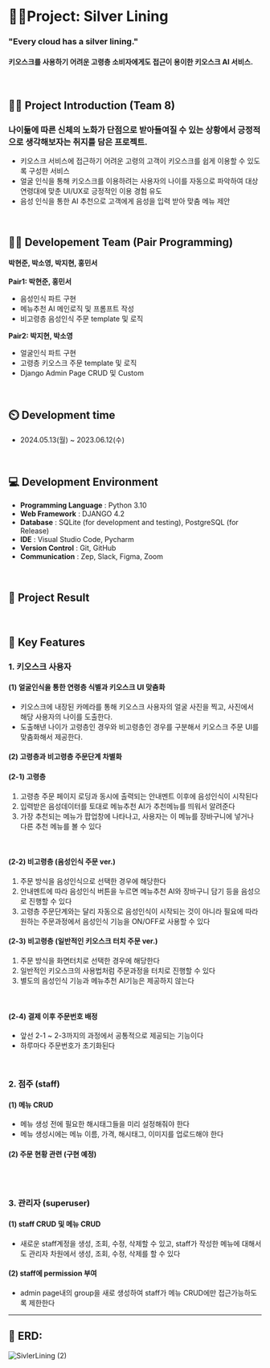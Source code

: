 # 👩‍💻Project: Silver Lining
### "Every cloud has a silver lining."
#### 키오스크를 사용하기 어려운 고령층 소비자에게도 접근이 용이한 키오스크 AI 서비스.

<br>

## 👨‍🏫 Project Introduction (Team 8)
### 나이듦에 따른 신체의 노화가 단점으로 받아들여질 수 있는 상황에서 긍정적으로 생각해보자는 취지를 담은 프로젝트. 
- 키오스크 서비스에 접근하기 어려운 고령의 고객이 키오스크를 쉽게 이용할 수 있도록 구성한 서비스
- 얼굴 인식을 통해 키오스크를 이용하려는 사용자의 나이를 자동으로 파악하여 대상 연령대에 맞춘 UI/UX로 긍정적인 이용 경험 유도
- 음성 인식을 통한 AI 추천으로 고객에게 음성을 입력 받아 맞춤 메뉴 제안



<br>

## 👨‍🏫 Developement Team (Pair Programming)
**박현준, 박소영, 박지현, 홍민서**
<br><br>
**Pair1: 박현준, 홍민서**
- 음성인식 파트 구현
- 메뉴추천 AI 메인로직 및 프롬프트 작성
- 비고령층 음성인식 주문 template 및 로직

**Pair2: 박지현, 박소영**
- 얼굴인식 파트 구현
- 고령층 키오스크 주문 template 및 로직
- Django Admin Page CRUD 및 Custom


<br>

## ⏲️ Development time 
- 2024.05.13(월) ~ 2023.06.12(수)


<br>

## 💻 Development Environment
- **Programming Language** : Python 3.10
- **Web Framework** : DJANGO 4.2
- **Database** : SQLite (for development and testing), PostgreSQL (for Release)
- **IDE** : Visual Studio Code, Pycharm
- **Version Control** : Git, GitHub
- **Communication** : Zep, Slack, Figma, Zoom
  
<br>

## 📝 Project Result


<br>


## 📌 Key Features

### 1. 키오스크 사용자 
#### (1) 얼굴인식을 통한 연령층 식별과 키오스크 UI 맞춤화 
   - 키오스크에 내장된 카메라를 통해 키오스크 사용자의 얼굴 사진을 찍고, 사진에서 해당 사용자의 나이를 도출한다.
   - 도출해낸 나이가 고령층인 경우와 비고령층인 경우를 구분해서 키오스크 주문 UI를 맞춤화해서 제공한다.

#### (2) 고령층과 비고령층 주문단계 차별화
#### (2-1) 고령층
1. 고령층 주문 페이지 로딩과 동시에 출력되는 안내멘트 이후에 음성인식이 시작된다
2. 입력받은 음성데이터를 토대로 메뉴추천 AI가 추천메뉴를 띄워서 알려준다
3. 가장 추천되는 메뉴가 팝업창에 나타나고, 사용자는 이 메뉴를 장바구니에 넣거나 다른 추천 메뉴를 볼 수 있다

<br>

#### (2-2) 비고령층 (음성인식 주문 ver.)
1. 주문 방식을 음성인식으로 선택한 경우에 해당한다
2. 안내멘트에 따라 음성인식 버튼을 누르면 메뉴추천 AI와 장바구니 담기 등을 음성으로 진행할 수 있다
3. 고령층 주문단계와는 달리 자동으로 음성인식이 시작되는 것이 아니라 필요에 따라 원하는 주문과정에서 음성인식 기능을 ON/OFF로 사용할 수 있다

#### (2-3) 비고령층 (일반적인 키오스크 터치 주문 ver.)
1. 주문 방식을 화면터치로 선택한 경우에 해당한다
2. 일반적인 키오스크의 사용법처럼 주문과정을 터치로 진행할 수 있다
3. 별도의 음성인식 기능과 메뉴추천 AI기능은 제공하지 않는다

<br>

#### (2-4) 결제 이후 주문번호 배정
   - 앞선 2-1 ~ 2-3까지의 과정에서 공통적으로 제공되는 기능이다
   - 하루마다 주문번호가 초기화된다

<br>

### 2. 점주 (staff)
#### (1) 메뉴 CRUD
- 메뉴 생성 전에 필요한 해시태그들을 미리 설정해줘야 한다
- 메뉴 생성시에는 메뉴 이름, 가격, 해시태그, 이미지를 업로드해야 한다
  
#### (2) 주문 현황 관련 (구현 예정)

<br><br>

### 3. 관리자 (superuser)
#### (1) staff CRUD 및 메뉴 CRUD
- 새로운 staff계정을 생성, 조회, 수정, 삭제할 수 있고, staff가 작성한 메뉴에 대해서도 관리자 차원에서 생성, 조회, 수정, 삭제를 할 수 있다
#### (2) staff에 permission 부여
- admin page내의 group을 새로 생성하여 staff가 메뉴 CRUD에만 접근가능하도록 제한한다


<hr>

     

## 📄 ERD:
![SivlerLining (2)](https://github.com/billyhyunjun/Silver-Lining/assets/159408752/7ef6181b-7b38-4a7c-ae2f-6d6d880f0197)

